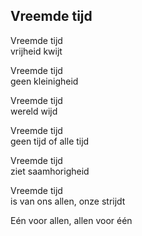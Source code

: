 ---
---

## Vreemde tijd

Vreemde tijd \
vrijheid kwijt

Vreemde tijd \
geen kleinigheid

Vreemde tijd \
wereld wijd

Vreemde tijd \
geen tijd of alle tijd

Vreemde tijd \
ziet saamhorigheid

Vreemde tijd \
is van ons allen, onze strijdt

Eén voor allen, allen voor één
